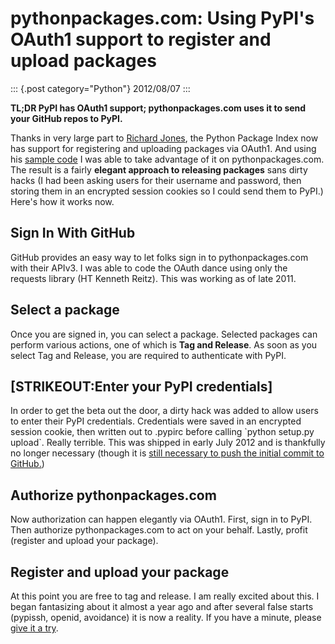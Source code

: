 # pythonpackages.com: Using PyPI\'s OAuth1 support to register and upload packages

::: {.post category="Python"}
2012/08/07
:::

**TL;DR PyPI has OAuth1 support; pythonpackages.com uses it to send your
GitHub repos to PyPI.**

Thanks in very large part to [Richard
Jones](https://twitter.com/r1chardj0n3s), the Python Package Index now
has support for registering and uploading packages via OAuth1. And using
his [sample code](https://gist.github.com/0d46c48b230e61e18479) I was
able to take advantage of it on pythonpackages.com. The result is a
fairly **elegant approach to releasing packages** sans dirty hacks (I
had been asking users for their username and password, then storing them
in an encrypted session cookies so I could send them to PyPI.) Here\'s
how it works now.

## Sign In With GitHub

GitHub provides an easy way to let folks sign in to pythonpackages.com
with their APIv3. I was able to code the OAuth dance using only the
requests library (HT Kenneth Reitz). This was working as of late 2011.

## Select a package

Once you are signed in, you can select a package. Selected packages can
perform various actions, one of which is **Tag and Release**. As soon as
you select Tag and Release, you are required to authenticate with PyPI.

## \[STRIKEOUT:Enter your PyPI credentials\]

In order to get the beta out the door, a dirty hack was added to allow
users to enter their PyPI credentials. Credentials were saved in an
encrypted session cookie, then written out to .pypirc before calling
\`python setup.py upload\`. Really terrible. This was shipped in early
July 2012 and is thankfully no longer necessary (though it is [still
necessary to push the initial commit to
GitHub.](http://docs.pythonpackages.com/en/latest/security.html#github-credentials))

## Authorize pythonpackages.com

Now authorization can happen elegantly via OAuth1. First, sign in to
PyPI. Then authorize pythonpackages.com to act on your behalf. Lastly,
profit (register and upload your package).

## Register and upload your package

At this point you are free to tag and release. I am really excited about
this. I began fantasizing about it almost a year ago and after several
false starts (pypissh, openid, avoidance) it is now a reality. If you
have a minute, please [give it a
try](https://pythonpackages.com/signup).
